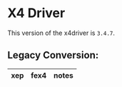 # X4 Driver

This version of the x4driver is `3.4.7`.

## Legacy Conversion:  
| xep | fex4 | notes |
| :-- | :--- | :---- |


